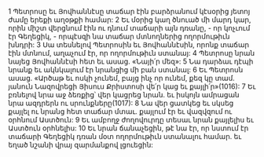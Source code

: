 1 Պետրոսը եւ Յովհաննէսը տաճար էին բարձրանում կէսօրից յետոյ ժամը երեքի աղօթքի համար: 2 Եւ մօրից կաղ ծնուած մի մարդ կար, որին միշտ վերցնում էին ու դնում տաճարի այն դռանը, - որ կոչւում էր Գեղեցիկ, - որպէսզի նա տաճար մտնողներից ողորմութիւն խնդրի: 3 Սա տեսնելով Պետրոսին եւ Յովհաննէսին, որոնք տաճար էին մտնում, աղաչում էր, որ ողորմութիւն ստանայ: 4 Պետրոսը նրան նայեց Յովհաննէսի հետ եւ ասաց. «Նայի՛ր մեզ»: 5 Նա դարձաւ դէպի նրանք եւ ակնկալում էր նրանցից մի բան ստանալ: 6 Եւ Պետրոսն ասաց. «Արծաթ եւ ոսկի չունեմ, բայց ինչ որ ունեմ, քեզ կը տամ. յանուն Նազովրեցի Յիսուս Քրիստոսի վե՛ր կաց եւ քայլի՛ր»(1016): 7 Եւ բռնելով նրա աջ ձեռքից՝ վեր կացրեց նրան. եւ իսկոյն ամրացան նրա ազդրերն ու սրունքները(1017): 8 Նա վեր ցատկեց եւ սկսեց քայլել ու նրանց հետ տաճար մտաւ. քայլում էր եւ վազվզում ու օրհնում Աստծուն: 9 Եւ ամբողջ ժողովուրդը տեսաւ նրան քայլելիս եւ Աստծուն օրհնելիս: 10 Եւ նրան ճանաչեցին, թէ նա էր, որ նստում էր տաճարի Գեղեցիկ դռան մօտ ողորմութիւն ստանալու համար. եւ եղած նշանի վրայ զարմանքով լցուեցին:
